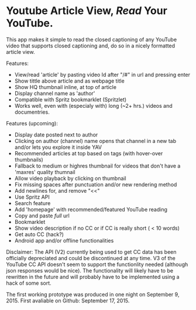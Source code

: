 # Youtube Article View, _Read_ Your YouTube.

This app makes it simple to read the closed captioning of any YouTube video that supports closed captioning and, do so in a nicely formatted article view.

Features:
- View/read 'article' by pasting video Id after "/#" in url and pressing enter
- Show tittle above article and as webpage title
- Show HQ thumbnail inline, at top of article
- Display channel name as 'author'
- Compatible with Spritz bookmarklet (Spritzlet)
- Works well, even with (especialy with) long (~2+ hrs.) videos and documentries.

Features (upcoming):
- Display date posted next to author
- Clicking on author (channel) name opens that channel in a new tab and/or lets you explore it inside YAV
- Recommended articles at top based on tags (with hover-over thumbnails)
- Fallback to medium or highres thumbnail for videos that don't have a 'maxres' quality thumnail
- Allow video playback by clicking on thumbnail
- Fix missing spaces after punctuation and/or new rendering method
- Add newlines for, and remove "<<"
- Use Spritz API
- Search feature
- Add 'homepage' with recommended/featured YouTube reading
- Copy and paste _full_ url
- Bookmarklet
- Show video description if no CC or if CC is really short ( < 10 words)
- Get auto CC (hack?)
- Android app and/or offline functionalities

Disclaimer: The API (V2) currently being used to get CC data has been officially depreciated and could be discontinued at any time. V3 of the YouTube CC API doesn't seem to support the functionlity needed (although json responses would be nice). The functionality will likely have to be rewritten in the future and will probably have to be implemented using a hack of some sort.

The first working prototype was produced in one night on September 9, 2015.
First avaliable on Github: September 17, 2015.
